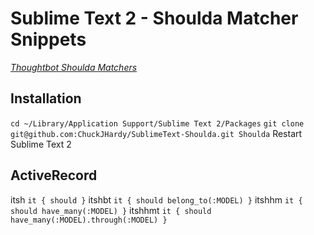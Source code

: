 # Sublime Text 2 - Shoulda Matcher Snippets
[*Thoughtbot Shoulda Matchers*](https://github.com/thoughtbot/shoulda-matchers)

## Installation
`cd ~/Library/Application Support/Sublime Text 2/Packages`
`git clone git@github.com:ChuckJHardy/SublimeText-Shoulda.git Shoulda`
Restart Sublime Text 2

## ActiveRecord

itsh <tab> `it { should }`
itshbt <tab> `it { should belong_to(:MODEL) }`
itshhm <tab> `it { should have_many(:MODEL) }`
itshhmt <tab> `it { should have_many(:MODEL).through(:MODEL) }`